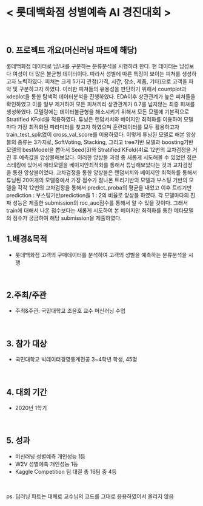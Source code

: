 # < 롯데백화점 성별예측 AI 경진대회 >
<br>
    
## 0. 프로젝트 개요(머신러닝 파트에 해당)
    
롯데백화점 데이터로 남/녀를 구분하는 분류분석을 시행하려 한다. 현 데이터는 남성보다 여성이 더 많은 불균형 데이터이다. 따라서 성별에 따른 특징이 보이는 피쳐를 생성하고자 노력하였다. 피쳐는 크게 5가지 관점(가격, 시간, 장소, 제품, 기타)으로 고객을 파악 및 구분하고자 하였다. 이러한 피쳐들의 유용성을 판단하기 위해서 countplot과 kdeplot을 통한 탐색적 데이터분석을 진행하였다. EDA이후 상관관계가 높은 피쳐들을 확인하였고 이를 일부 제거하여 모든 피쳐끼리 상관관계가 0.7를 넘지않는 최종 피쳐를 생성하였다. 모델링에는 데이터불균형을 해소시키기 위해서 모든 모델에 기본적으로 Stratified KFold을 적용하였다. 튜닝은 랜덤서치와 베이지안 최적화를 이용하여 모델마다 가장 최적화된 파라미터를 찾고자 하였으며 훈련데이터를 모두 활용하고자 train_test_split없이 cross_val_score를 이용하였다. 이렇게 튜닝된 모델로 해본 앙상블의 종류는 3가지로, SoftVoting, Stacking, 그리고 tree기반 모델과 boosting기반 모델의 bestModel을 뽑아서 Seed(3)와 Stratified KFold(4)로 12번의 교차검정을 거친 후 예측값을 앙상블해보았다. 이러한 앙상블 과정 중 새롭게 시도해볼 수 있었던 점은 스태킹에 있어서 메타모델을 베이지안최적화를 통해서 튜닝해보았다는 것과 교차검정을 통한 앙상블이었다. 교차검정을 통한 앙상블은 랜덤서치와 베이지안 최적화를 통해서 튜닝된 20여개의 모델중에서 가장 점수가 잘나온 트리기반의 모델과 부스팅 기반의 모델을 각각 12번의 교차검정을 통해서 predict_proba의 평균을 내었고 이후 트리기반prediction : 부스팅기반prediction을 1 : 2의 비율로 앙상블 하였다. 각 모델마다의 진짜 성능은 제출한 submission의 roc_auc점수를 통해서 알 수 있을 것이다. 그래서 train에 대해서 나온 점수보다는 새롭게 시도하여 본 베이지안 최적화를 통한 메타모델의 점수가 궁금하여 해당 submission을 제출하였다.
    
    
## 1.배경&목적
 - 롯데백화점 고객의 구매데이터를 분석하여 고객의 성별을 예측하는 분류분석을 시행
<br>
    
## 2.주최/주관  
 - 주최&주관: 국민대학교 조윤호 교수 머신러닝 수업
<br>

## 3. 참가 대상  
 - 국민대학교 빅데이터경영통계전공 3~4학년 학생, 45명
<br>

## 4. 대회 기간
 - 2020년 1학기
<br>

## 5. 성과
 - 머신러닝 성별예측 개인성능 1등
 - W2V 성별예측 개인성능 1등
 - Kaggle Competition 팀 대결 총 16팀 중 4등

<br>

ps. 딥러닝 파트는 대체로 교수님의 코드를 그대로 응용하였어서 올리지 않음

